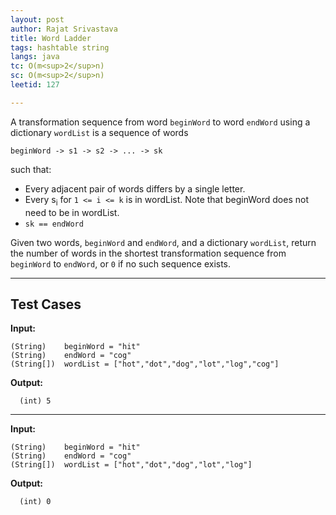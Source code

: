 ```yaml
---
layout: post
author: Rajat Srivastava
title: Word Ladder
tags: hashtable string
langs: java
tc: O(m<sup>2</sup>n)
sc: O(m<sup>2</sup>n)
leetid: 127

---
```


A transformation sequence from word `beginWord` to word `endWord` using a dictionary `wordList` is a sequence of words 
```
beginWord -> s1 -> s2 -> ... -> sk
```
such that: 
- Every adjacent pair of words differs by a single letter. 
- Every s<sub>i</sub> for `1 <= i <= k` is in wordList. Note that beginWord does not need to be in wordList.
- `sk == endWord`

Given two words, `beginWord` and `endWord`, and a dictionary `wordList`, 
return the number of words in the shortest transformation sequence from `beginWord` to `endWord`, or `0` if no such sequence exists.

---
## Test Cases

**Input:**

    (String)    beginWord = "hit"
    (String)    endWord = "cog"
    (String[])  wordList = ["hot","dot","dog","lot","log","cog"]

**Output:**

      (int) 5

---

**Input:**

    (String)    beginWord = "hit"
    (String)    endWord = "cog"
    (String[])  wordList = ["hot","dot","dog","lot","log"]

**Output:**

      (int) 0
